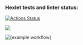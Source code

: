 ### Hexlet tests and linter status:

[![Actions Status](https://github.com/YuliaMisc/frontend-project-lvl2/workflows/hexlet-check/badge.svg)](https://github.com/YuliaMisc/frontend-project-lvl2/actions)

<a href="https://codeclimate.com/github/YuliaMisc/frontend-project-lvl2"><img src="https://api.codeclimate.com/v1/badges/a99a88d28ad37a79dbf6/maintainability" /></a>

![[example workflow]](https://github.com/YuliaMisc/frontend-project-lvl2/actions/workflows/nodejs.yml/badge.svg)
